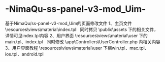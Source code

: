 # -NimaQu-ss-panel-v3-mod_Uim-
基于NimaQu/ss-panel-v3-mod_Uim的页面修改文件
1、主页文件 \resources\views\material\index.tpl
   同时拷贝 \public\assets 下的相关文件，详情可见index.tpl内容
2、用户界面 \resources\views\material\user 下的main.tpl、index.tpl
   同时修改 \app\Controllers\UserController.php 内相关内容
3、用户界面教程 \resources\views\material\user 下相win.tpl、mac.tpl、ios.tpl、android.tpl
